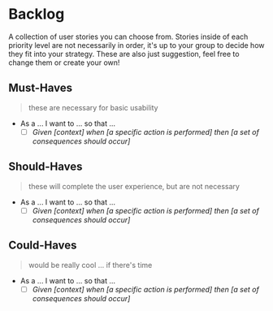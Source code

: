 # Backlog

A collection of user stories you can choose from. Stories inside of each priority level are not necessarily in order, it's up to your group to decide how they fit into your strategy. These are also just suggestion, feel free to change them or create your own!

## Must-Haves

> these are necessary for basic usability

- As a ... I want to ... so that ...
  - [ ] _Given [context] when [a specific action is performed] then [a set of consequences should occur]_

## Should-Haves

> these will complete the user experience, but are not necessary

- As a ... I want to ... so that ...
  - [ ] _Given [context] when [a specific action is performed] then [a set of consequences should occur]_

## Could-Haves

> would be really cool ... if there's time

- As a ... I want to ... so that ...
  - [ ] _Given [context] when [a specific action is performed] then [a set of consequences should occur]_
